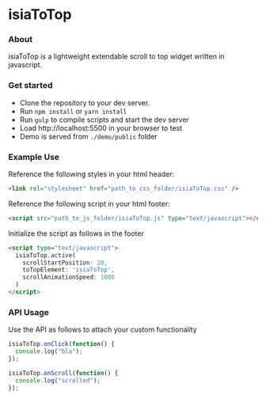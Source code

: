 # isiaToTop

### About

isiaToTop is a lightweight extendable scroll to top widget written in javascript.

### Get started

- Clone the repository to your dev server.
- Run `npm install` or `yarn install`
- Run `gulp` to compile scripts and start the dev server
- Load http://localhost:5500 in your browser to test
- Demo is served from `./demo/public` folder

### Example Use

Reference the following styles in your html header:

```html
<link rel="stylesheet" href="path_to_css_folder/isiaToTop.css" />
```

Reference the following script in your html footer:

```html
<script src="path_to_js_folder/isiaToTop.js" type="text/javascript"></script>
```

Initialize the script as follows in the footer

```html
<script type="text/javascript">
  isiaToTop.active(
    scrollStartPosition: 20,
    toTopElement: 'isiaToTop',
    scrollAnimationSpeed: 1000
  )
</script>
```

### API Usage

Use the API as follows to attach your custom functionality

```js
isiaToTop.onClick(function() {
  console.log("bla");
});

isiaToTop.onScroll(function() {
  console.log("scrolled");
});
```
